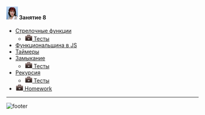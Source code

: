 [footer]: https://github.com/garevna/js-course/raw/master/images/a-level-ico.png?raw=true
[me30]: https://raw.githubusercontent.com/garevna/a-level-js-lessons/master/ico/myPhoto-30.png "Ⓒ Irina Fylyppova ( garevna ) 2019"
[hw-20]: https://raw.githubusercontent.com/garevna/a-level-js-lessons/master/ico/briefcase-20.png

#### ![me30] Занятие 8

* [Стрелочные функции](../md/arrowFunction.md)
    * [![hw-20] Тесты](https://garevna.github.io/js-quiz/#arrowFunctions)
* [Функциональщина в JS](../md/functionality.md)
* [Таймеры](../md/setTimeout.md)
* [Замыкание](../md/closure.md)
    * [![hw-20] Тесты](https://garevna.github.io/js-quiz/#closures)
* [Рекурсия](../md/recursion.md)
    * [![hw-20] Тесты](https://garevna.github.io/js-quiz/#recursion)
* [![hw-20] Homework](../homeworks/hw-08.md)

_________________________________________________________________________

![footer]
